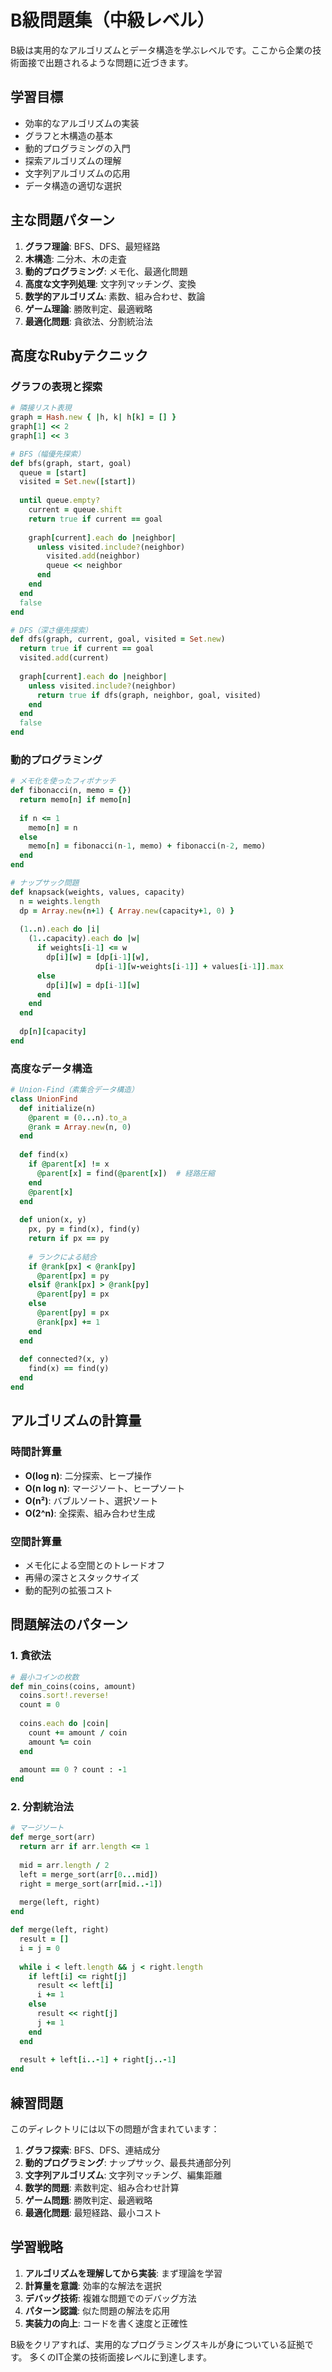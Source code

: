 # B級問題集（中級レベル）

B級は実用的なアルゴリズムとデータ構造を学ぶレベルです。ここから企業の技術面接で出題されるような問題に近づきます。

## 学習目標

- 効率的なアルゴリズムの実装
- グラフと木構造の基本
- 動的プログラミングの入門
- 探索アルゴリズムの理解
- 文字列アルゴリズムの応用
- データ構造の適切な選択

## 主な問題パターン

1. **グラフ理論**: BFS、DFS、最短経路
2. **木構造**: 二分木、木の走査
3. **動的プログラミング**: メモ化、最適化問題
4. **高度な文字列処理**: 文字列マッチング、変換
5. **数学的アルゴリズム**: 素数、組み合わせ、数論
6. **ゲーム理論**: 勝敗判定、最適戦略
7. **最適化問題**: 貪欲法、分割統治法

## 高度なRubyテクニック

### グラフの表現と探索
```ruby
# 隣接リスト表現
graph = Hash.new { |h, k| h[k] = [] }
graph[1] << 2
graph[1] << 3

# BFS（幅優先探索）
def bfs(graph, start, goal)
  queue = [start]
  visited = Set.new([start])
  
  until queue.empty?
    current = queue.shift
    return true if current == goal
    
    graph[current].each do |neighbor|
      unless visited.include?(neighbor)
        visited.add(neighbor)
        queue << neighbor
      end
    end
  end
  false
end

# DFS（深さ優先探索）
def dfs(graph, current, goal, visited = Set.new)
  return true if current == goal
  visited.add(current)
  
  graph[current].each do |neighbor|
    unless visited.include?(neighbor)
      return true if dfs(graph, neighbor, goal, visited)
    end
  end
  false
end
```

### 動的プログラミング
```ruby
# メモ化を使ったフィボナッチ
def fibonacci(n, memo = {})
  return memo[n] if memo[n]
  
  if n <= 1
    memo[n] = n
  else
    memo[n] = fibonacci(n-1, memo) + fibonacci(n-2, memo)
  end
end

# ナップサック問題
def knapsack(weights, values, capacity)
  n = weights.length
  dp = Array.new(n+1) { Array.new(capacity+1, 0) }
  
  (1..n).each do |i|
    (1..capacity).each do |w|
      if weights[i-1] <= w
        dp[i][w] = [dp[i-1][w], 
                   dp[i-1][w-weights[i-1]] + values[i-1]].max
      else
        dp[i][w] = dp[i-1][w]
      end
    end
  end
  
  dp[n][capacity]
end
```

### 高度なデータ構造
```ruby
# Union-Find（素集合データ構造）
class UnionFind
  def initialize(n)
    @parent = (0...n).to_a
    @rank = Array.new(n, 0)
  end
  
  def find(x)
    if @parent[x] != x
      @parent[x] = find(@parent[x])  # 経路圧縮
    end
    @parent[x]
  end
  
  def union(x, y)
    px, py = find(x), find(y)
    return if px == py
    
    # ランクによる結合
    if @rank[px] < @rank[py]
      @parent[px] = py
    elsif @rank[px] > @rank[py]
      @parent[py] = px
    else
      @parent[py] = px
      @rank[px] += 1
    end
  end
  
  def connected?(x, y)
    find(x) == find(y)
  end
end
```

## アルゴリズムの計算量

### 時間計算量
- **O(log n)**: 二分探索、ヒープ操作
- **O(n log n)**: マージソート、ヒープソート
- **O(n²)**: バブルソート、選択ソート
- **O(2^n)**: 全探索、組み合わせ生成

### 空間計算量
- メモ化による空間とのトレードオフ
- 再帰の深さとスタックサイズ
- 動的配列の拡張コスト

## 問題解法のパターン

### 1. 貪欲法
```ruby
# 最小コインの枚数
def min_coins(coins, amount)
  coins.sort!.reverse!
  count = 0
  
  coins.each do |coin|
    count += amount / coin
    amount %= coin
  end
  
  amount == 0 ? count : -1
end
```

### 2. 分割統治法
```ruby
# マージソート
def merge_sort(arr)
  return arr if arr.length <= 1
  
  mid = arr.length / 2
  left = merge_sort(arr[0...mid])
  right = merge_sort(arr[mid..-1])
  
  merge(left, right)
end

def merge(left, right)
  result = []
  i = j = 0
  
  while i < left.length && j < right.length
    if left[i] <= right[j]
      result << left[i]
      i += 1
    else
      result << right[j]
      j += 1
    end
  end
  
  result + left[i..-1] + right[j..-1]
end
```

## 練習問題

このディレクトリには以下の問題が含まれています：

1. **グラフ探索**: BFS、DFS、連結成分
2. **動的プログラミング**: ナップサック、最長共通部分列
3. **文字列アルゴリズム**: 文字列マッチング、編集距離
4. **数学的問題**: 素数判定、組み合わせ計算
5. **ゲーム問題**: 勝敗判定、最適戦略
6. **最適化問題**: 最短経路、最小コスト

## 学習戦略

1. **アルゴリズムを理解してから実装**: まず理論を学習
2. **計算量を意識**: 効率的な解法を選択
3. **デバッグ技術**: 複雑な問題でのデバッグ方法
4. **パターン認識**: 似た問題の解法を応用
5. **実装力の向上**: コードを書く速度と正確性

B級をクリアすれば、実用的なプログラミングスキルが身についている証拠です。
多くのIT企業の技術面接レベルに到達します。